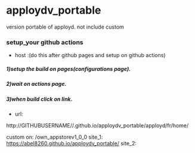 # apploydv_portable
version portable of apployd. not include custom
### setup_your github actions
- host :(do this after github pages and setup on github actions)
##### 1)setup the build on pages(configurations page). 
##### 2)wait on actions page. 
##### 3)when build click on link.  

- url:
  
http://GITHUBUSERNAME//.github.io/apploydv_portable/apployd/fr/home/

custom on: /own_appstorev1_0_0
site_1: https://abel8260.github.io/apploydv_portable/
site_2:
